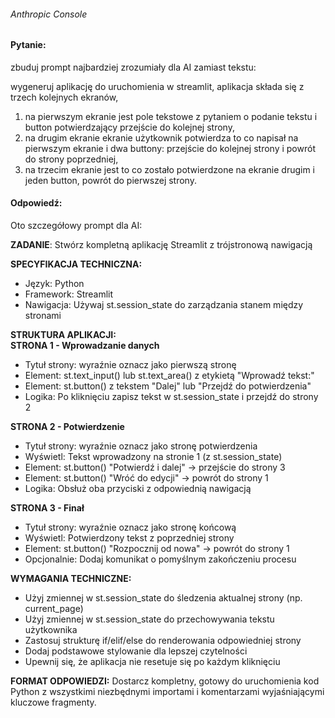 ###### Anthropic Console
#### Pytanie:

zbuduj prompt najbardziej zrozumiały dla AI zamiast tekstu:

wygeneruj aplikację do uruchomienia w streamlit,
aplikacja składa się z trzech kolejnych ekranów,
1. na pierwszym ekranie jest pole tekstowe z pytaniem o podanie tekstu i button potwierdzający przejście do kolejnej strony,
2. na drugim ekranie ekranie użytkownik potwierdza to co napisał na pierwszym ekranie i dwa buttony: przejście do kolejnej strony i powrót do strony poprzedniej,
3. na trzecim ekranie jest to co zostało potwierdzone na ekranie drugim i jeden button, powrót do pierwszej strony. 

#### Odpowiedź:

Oto szczegółowy prompt dla AI:

**ZADANIE**: Stwórz kompletną aplikację Streamlit z trójstronową nawigacją

**SPECYFIKACJA TECHNICZNA:**

* Język: Python
* Framework: Streamlit
* Nawigacja: Używaj st.session_state do zarządzania stanem między stronami

**STRUKTURA APLIKACJI:**<br>
**STRONA 1 - Wprowadzanie danych**

* Tytuł strony: wyraźnie oznacz jako pierwszą stronę
* Element: st.text_input() lub st.text_area() z etykietą "Wprowadź tekst:"
* Element: st.button() z tekstem "Dalej" lub "Przejdź do potwierdzenia"
* Logika: Po kliknięciu zapisz tekst w st.session_state i przejdź do strony 2

**STRONA 2 - Potwierdzenie**

* Tytuł strony: wyraźnie oznacz jako stronę potwierdzenia
* Wyświetl: Tekst wprowadzony na stronie 1 (z st.session_state)
* Element: st.button() "Potwierdź i dalej" → przejście do strony 3
* Element: st.button() "Wróć do edycji" → powrót do strony 1
* Logika: Obsłuż oba przyciski z odpowiednią nawigacją

**STRONA 3 - Finał**

* Tytuł strony: wyraźnie oznacz jako stronę końcową
* Wyświetl: Potwierdzony tekst z poprzedniej strony
* Element: st.button() "Rozpocznij od nowa" → powrót do strony 1
* Opcjonalnie: Dodaj komunikat o pomyślnym zakończeniu procesu

**WYMAGANIA TECHNICZNE:**

* Użyj zmiennej w st.session_state do śledzenia aktualnej strony (np. current_page)
* Użyj zmiennej w st.session_state do przechowywania tekstu użytkownika
* Zastosuj strukturę if/elif/else do renderowania odpowiedniej strony
* Dodaj podstawowe stylowanie dla lepszej czytelności
* Upewnij się, że aplikacja nie resetuje się po każdym kliknięciu

**FORMAT ODPOWIEDZI:**
Dostarcz kompletny, gotowy do uruchomienia kod Python z wszystkimi niezbędnymi importami i komentarzami wyjaśniającymi kluczowe fragmenty.
